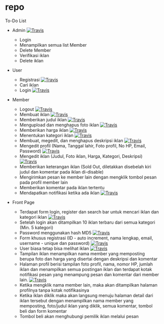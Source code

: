 # repo

To-Do List
- Admin [![Travis](https://img.shields.io/travis/rust-lang/rust.svg)]()
  * Login
  * Menampilkan semua list Member
  * Delete Member
  * Verifikasi iklan
  * Delete iklan

- User
  * Registrasi [![Travis](https://img.shields.io/travis/rust-lang/rust.svg)]()
  * Cari iklan
  * Login [![Travis](https://img.shields.io/travis/rust-lang/rust.svg)]()
  
- Member
  * Logout [![Travis](https://img.shields.io/travis/rust-lang/rust.svg)]()
  * Membuat iklan [![Travis](https://img.shields.io/travis/rust-lang/rust.svg)]()
  * Memberikan judul iklan [![Travis](https://img.shields.io/travis/rust-lang/rust.svg)]()
  * Mengupload dan menghapus foto iklan [![Travis](https://img.shields.io/travis/rust-lang/rust.svg)]()
  * Memberikan harga iklan [![Travis](https://img.shields.io/travis/rust-lang/rust.svg)]()
  * Menentukan kategori iklan [![Travis](https://img.shields.io/travis/rust-lang/rust.svg)]()
  * Membuat, megedit, dan menghapus deskripsi iklan [![Travis](https://img.shields.io/travis/rust-lang/rust.svg)]()
  * Mengedit profil (Nama, Tanggal lahir, Foto profil, No HP, Email, Password) [![Travis](https://img.shields.io/travis/rust-lang/rust.svg)]()
  * Mengedit iklan (Judul, Foto iklan, Harga, Kategori, Deskripsi) [![Travis](https://img.shields.io/travis/rust-lang/rust.svg)]()
  * Memberikan keterangan iklan (Sold Out, diletakkan disebelah kiri judul dan komentar pada iklan di-disable)
  * Mengirimkan pesan ke member lain dengan mengklik tombol pesan pada profil member lain
  * Memberikan komentar pada iklan tertentu
  * Mendapatkan notifikasi ketika ada iklan [![Travis](https://img.shields.io/travis/rust-lang/rust.svg)]()

- Front Page
   * Terdapat form login, register dan search bar untuk mencari iklan dan kategori iklan [![Travis](https://img.shields.io/travis/rust-lang/rust.svg)]()
   * Setelah login akan ditampilkan 10 iklan terbaru dari semua kategori (Min. 5 kategori)
   * Password menggunakan hash MD5 [![Travis](https://img.shields.io/travis/rust-lang/rust.svg)]()
   * Form khusus registrasi (ID - auto increment, nama lengkap, email, username - unique dan password) [![Travis](https://img.shields.io/travis/rust-lang/rust.svg)]()
   * User biasa tetap bisa melihat iklan [![Travis](https://img.shields.io/travis/rust-lang/rust.svg)]()
   * Tampilan iklan menampilkan nama member yang memposting berupa foto dan harga yang disertai dengan deskripsi dan komentar
   * Halaman profil berisi tampilan foto profil, nama, nomor HP, jumlah iklan dan menampilkan semua postingan iklan dan terdapat kotak notifikasi pesan yang menampung pesan dan komentar dari member lain. [![Travis](https://img.shields.io/travis/rust-lang/rust.svg)]()
   * Ketika mengklik nama member lain, maka akan ditampilkan halaman profilnya tanpa kotak notifikasinya
   * Ketika iklan diklik maka akan langsung menuju halaman detail dari iklan tersebut dengan menampilkan nama member yang memposting, foto/judul iklan yang diklik, semua komentar, tombol beli dan form komentar
   * Tombol beli akan menghubungi pemilik iklan melalui pesan

